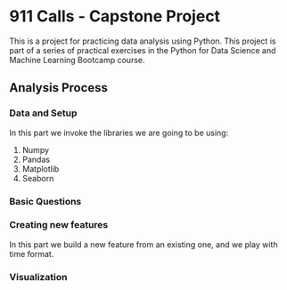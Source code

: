 # 911 Calls - Capstone Project
This is a project for practicing data analysis using Python. This project is part of a series of practical exercises in the Python for Data Science and Machine Learning Bootcamp course. 

## Analysis Process

### Data and Setup
In this part we invoke the libraries we are going to be using:

<ol>
  <li>Numpy</li>
  <li>Pandas</li>
  <li>Matplotlib</li>
  <li>Seaborn</li>
</ol>

### Basic Questions

### Creating new features
In this part we build a new feature from an existing one, and we play with time format.

### Visualization